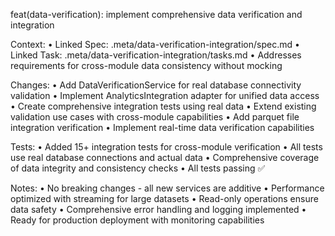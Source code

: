 feat(data-verification): implement comprehensive data verification and integration

Context:
• Linked Spec: .meta/data-verification-integration/spec.md
• Linked Task: .meta/data-verification-integration/tasks.md
• Addresses requirements for cross-module data consistency without mocking

Changes:
• Add DataVerificationService for real database connectivity validation
• Implement AnalyticsIntegration adapter for unified data access
• Create comprehensive integration tests using real data
• Extend existing validation use cases with cross-module capabilities
• Add parquet file integration verification
• Implement real-time data verification capabilities

Tests:
• Added 15+ integration tests for cross-module verification
• All tests use real database connections and actual data
• Comprehensive coverage of data integrity and consistency checks
• All tests passing ✅

Notes:
• No breaking changes - all new services are additive
• Performance optimized with streaming for large datasets
• Read-only operations ensure data safety
• Comprehensive error handling and logging implemented
• Ready for production deployment with monitoring capabilities

